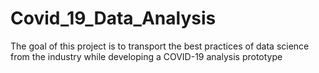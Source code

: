 # Covid_19_Data_Analysis
The goal of this project is to transport the best practices of data science from the industry while developing a COVID-19 analysis prototype

